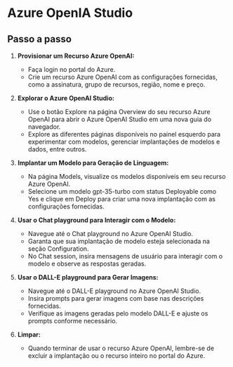 # Azure OpenIA Studio
## Passo a passo

1. **Provisionar um Recurso Azure OpenAI:**
   - Faça login no portal do Azure.
   - Crie um recurso Azure OpenAI com as configurações fornecidas, como a assinatura, grupo de recursos, região, nome e preço.

2. **Explorar o Azure OpenAI Studio:**
   - Use o botão Explore na página Overview do seu recurso Azure OpenAI para abrir o Azure OpenAI Studio em uma nova guia do navegador.
   - Explore as diferentes páginas disponíveis no painel esquerdo para experimentar com modelos, gerenciar implantações de modelos e dados, entre outros.

3. **Implantar um Modelo para Geração de Linguagem:**
   - Na página Models, visualize os modelos disponíveis em seu recurso Azure OpenAI.
   - Selecione um modelo gpt-35-turbo com status Deployable como Yes e clique em Deploy para criar uma nova implantação com as configurações fornecidas.

4. **Usar o Chat playground para Interagir com o Modelo:**
   - Navegue até o Chat playground no Azure OpenAI Studio.
   - Garanta que sua implantação de modelo esteja selecionada na seção Configuration.
   - No Chat session, insira mensagens de usuário para interagir com o modelo e observe as respostas geradas.

5. **Usar o DALL-E playground para Gerar Imagens:**
   - Navegue até o DALL-E playground no Azure OpenAI Studio.
   - Insira prompts para gerar imagens com base nas descrições fornecidas.
   - Verifique as imagens geradas pelo modelo DALL-E e ajuste os prompts conforme necessário.

6. **Limpar:**
   - Quando terminar de usar o recurso Azure OpenAI, lembre-se de excluir a implantação ou o recurso inteiro no portal do Azure.
